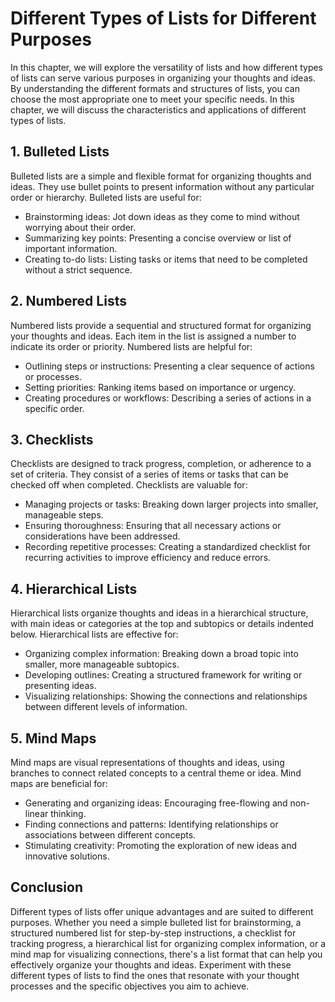 Different Types of Lists for Different Purposes
========================================================

In this chapter, we will explore the versatility of lists and how different types of lists can serve various purposes in organizing your thoughts and ideas. By understanding the different formats and structures of lists, you can choose the most appropriate one to meet your specific needs. In this chapter, we will discuss the characteristics and applications of different types of lists.

**1. Bulleted Lists**
---------------------

Bulleted lists are a simple and flexible format for organizing thoughts and ideas. They use bullet points to present information without any particular order or hierarchy. Bulleted lists are useful for:

* Brainstorming ideas: Jot down ideas as they come to mind without worrying about their order.
* Summarizing key points: Presenting a concise overview or list of important information.
* Creating to-do lists: Listing tasks or items that need to be completed without a strict sequence.

**2. Numbered Lists**
---------------------

Numbered lists provide a sequential and structured format for organizing your thoughts and ideas. Each item in the list is assigned a number to indicate its order or priority. Numbered lists are helpful for:

* Outlining steps or instructions: Presenting a clear sequence of actions or processes.
* Setting priorities: Ranking items based on importance or urgency.
* Creating procedures or workflows: Describing a series of actions in a specific order.

**3. Checklists**
-----------------

Checklists are designed to track progress, completion, or adherence to a set of criteria. They consist of a series of items or tasks that can be checked off when completed. Checklists are valuable for:

* Managing projects or tasks: Breaking down larger projects into smaller, manageable steps.
* Ensuring thoroughness: Ensuring that all necessary actions or considerations have been addressed.
* Recording repetitive processes: Creating a standardized checklist for recurring activities to improve efficiency and reduce errors.

**4. Hierarchical Lists**
-------------------------

Hierarchical lists organize thoughts and ideas in a hierarchical structure, with main ideas or categories at the top and subtopics or details indented below. Hierarchical lists are effective for:

* Organizing complex information: Breaking down a broad topic into smaller, more manageable subtopics.
* Developing outlines: Creating a structured framework for writing or presenting ideas.
* Visualizing relationships: Showing the connections and relationships between different levels of information.

**5. Mind Maps**
----------------

Mind maps are visual representations of thoughts and ideas, using branches to connect related concepts to a central theme or idea. Mind maps are beneficial for:

* Generating and organizing ideas: Encouraging free-flowing and non-linear thinking.
* Finding connections and patterns: Identifying relationships or associations between different concepts.
* Stimulating creativity: Promoting the exploration of new ideas and innovative solutions.

**Conclusion**
--------------

Different types of lists offer unique advantages and are suited to different purposes. Whether you need a simple bulleted list for brainstorming, a structured numbered list for step-by-step instructions, a checklist for tracking progress, a hierarchical list for organizing complex information, or a mind map for visualizing connections, there's a list format that can help you effectively organize your thoughts and ideas. Experiment with these different types of lists to find the ones that resonate with your thought processes and the specific objectives you aim to achieve.
